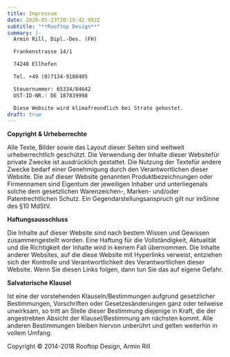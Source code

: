 ```yaml
---
title: Impressum
date: 2020-05-23T20:19:42.992Z
subtitle: "**Rooftop Design**"
summary: |-
  Armin Rill, Dipl.-Des. (FH)

  Frankenstrasse 14/1

  74248 Ellhofen

  Tel. +49 (0)7134-9180405

  Steuernummer: 65334/84642
  UST-ID-NR.: DE 187839998

  Diese Website wird klimafreundlich bei Strato gehostet.
draft: true
---
```

**Copyright & Urheberrechte**

Alle Texte, Bilder sowie das Layout dieser Seiten sind weltweit urheberrechtlich geschützt. Die Verwendung der Inhalte dieser Websitefür private Zwecke ist ausdrücklich gestattet. Die Nutzung der Textefür andere Zwecke bedarf einer Genehmigung durch den Verantwortlichen dieser Website. Die auf dieser Website genannten Produktbezeichnungen oder Firmennamen sind Eigentum der jeweiligen Inhaber und unterliegenals solche dem gesetzlichen Warenzeichen-, Marken- und/oder Patentrechtlichen Schutz. Ein Gegendarstellungsanspruch gilt nur imSinne des §10 MdStV.



**Haftungsausschluss**

Die Inhalte auf dieser Website sind nach bestem Wissen und Gewissen zusammengestellt worden. Eine Haftung für die Vollständigkeit, Aktualität und die Richtigkeit der Inhalte wird in keinem Fall übernommen. Die Inhalte anderer Websites, auf die diese Website mit Hyperlinks verweist, entziehen sich der Kontrolle und Verantwortlichkeit des Verantwortlichen dieser Website. Wenn Sie diesen Links folgen, dann tun Sie das auf eigene Gefahr.



**Salvatorische Klausel**

Ist eine der vorstehenden Klauseln/Bestimmungen aufgrund gesetzlicher Bestimmungen, Vorschriften oder Gesetzesänderungen ganz oder teilweise unwirksam, so tritt an Stelle dieser Bestimmung diejenige in Kraft, die der angestrebten Absicht der Klausel/Bestimmung am nächsten kommt. Alle anderen Bestimmungen bleiben hiervon unberührt und gelten weiterhin in vollem Umfang.



Copyright © 2014-2018 Rooftop Design, Armin Rill